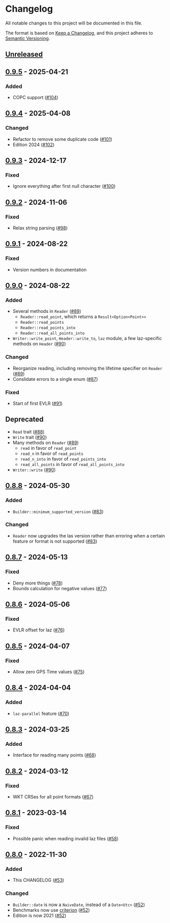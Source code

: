 # Changelog

All notable changes to this project will be documented in this file.

The format is based on [Keep a Changelog](https://keepachangelog.com/en/1.0.0/),
and this project adheres to [Semantic Versioning](https://semver.org/spec/v2.0.0.html).

## [Unreleased]

## [0.9.5] - 2025-04-21

### Added

- COPC support ([#104](https://github.com/gadomski/las-rs/pull/104))

## [0.9.4] - 2025-04-08

### Changed

- Refactor to remove some duplicate code ([#101](https://github.com/gadomski/las-rs/pull/101))
- Edition 2024 ([#102](https://github.com/gadomski/las-rs/pull/102))

## [0.9.3] - 2024-12-17

### Fixed

- Ignore everything after first null character ([#100](https://github.com/gadomski/las-rs/pull/100))

## [0.9.2] - 2024-11-06

### Fixed

- Relax string parsing ([#98](https://github.com/gadomski/las-rs/pull/98))

## [0.9.1] - 2024-08-22

### Fixed

- Version numbers in documentation

## [0.9.0] - 2024-08-22

### Added

- Several methods in `Reader` ([#89](https://github.com/gadomski/las-rs/pull/89))
  - `Reader::read_point`, which returns a `Result<Option<Point>>`
  - `Reader::read_points`
  - `Reader::read_points_into`
  - `Reader::read_all_points_into`
- `Writer::write_point`, `Header::write_to`, `laz` module, a few laz-specific methods on `Header` ([#90](https://github.com/gadomski/las-rs/pull/90))

### Changed

- Reorganize reading, including removing the lifetime specifier on `Reader` ([#89](https://github.com/gadomski/las-rs/pull/89))
- Conslidate errors to a single enum ([#87](https://github.com/gadomski/las-rs/pull/87))

### Fixed

- Start of first EVLR ([#91](https://github.com/gadomski/las-rs/pull/91))

## Deprecated

- `Read` trait ([#88](https://github.com/gadomski/las-rs/pull/88))
- `Write` trait ([#90](https://github.com/gadomski/las-rs/pull/90))
- Many methods on `Reader` ([#89](https://github.com/gadomski/las-rs/pull/89))
  - `read` in favor of `read_point`
  - `read_n` in favor of `read_points`
  - `read_n_into` in favor of `read_points_into`
  - `read_all_points` in favor of `read_all_points_into`
- `Writer::write` ([#90](https://github.com/gadomski/las-rs/pull/90))

## [0.8.8] - 2024-05-30

### Added

- `Builder::minimum_supported_version` ([#83](https://github.com/gadomski/las-rs/pull/83))

### Changed

- `Reader` now upgrades the las version rather than erroring when a certain feature or format is not supported ([#83](https://github.com/gadomski/las-rs/pull/83))

## [0.8.7] - 2024-05-13

### Fixed

- Deny more things ([#78](https://github.com/gadomski/las-rs/pull/78))
- Bounds calculation for negative values ([#77](https://github.com/gadomski/las-rs/pull/77))

## [0.8.6] - 2024-05-06

### Fixed

- EVLR offset for laz ([#76](https://github.com/gadomski/las-rs/pull/76))

## [0.8.5] - 2024-04-07

### Fixed

- Allow zero GPS Time values ([#75](https://github.com/gadomski/las-rs/pull/75))

## [0.8.4] - 2024-04-04

### Added

- `laz-parallel` feature ([#70](https://github.com/gadomski/las-rs/pull/70))

## [0.8.3] - 2024-03-25

### Added

- Interface for reading many points ([#68](https://github.com/gadomski/las-rs/pull/68))

## [0.8.2] - 2024-03-12

### Fixed

- WKT CRSes for all point formats ([#67](https://github.com/gadomski/las-rs/pull/67))

## [0.8.1] - 2023-03-14

### Fixed

- Possible panic when reading invalid laz files ([#58](https://github.com/gadomski/las-rs/pull/58))

## [0.8.0] - 2022-11-30

### Added

- This CHANGELOG ([#53](https://github.com/gadomski/las-rs/pull/53))

### Changed

- `Builder::date` is now a `NaiveDate`, instead of a `Date<Utc>` ([#52](https://github.com/gadomski/las-rs/pull/52))
- Benchmarks now use [criterion](https://github.com/bheisler/criterion.rs) ([#52](https://github.com/gadomski/las-rs/pull/52))
- Edition is now 2021 ([#52](https://github.com/gadomski/las-rs/pull/52))

[Unreleased]: https://github.com/gadomski/las-rs/compare/v0.9.6...HEAD
[0.9.5]: https://github.com/gadomski/las-rs/releases/compare/v0.9.4...v0.9.5
[0.9.4]: https://github.com/gadomski/las-rs/releases/compare/v0.9.3...v0.9.4
[0.9.3]: https://github.com/gadomski/las-rs/releases/compare/v0.9.2...v0.9.3
[0.9.2]: https://github.com/gadomski/las-rs/releases/compare/v0.9.1...v0.9.2
[0.9.1]: https://github.com/gadomski/las-rs/releases/compare/v0.9.0...v0.9.1
[0.9.0]: https://github.com/gadomski/las-rs/releases/compare/v0.8.8...v0.9.0
[0.8.8]: https://github.com/gadomski/las-rs/releases/compare/v0.8.7...v0.8.8
[0.8.7]: https://github.com/gadomski/las-rs/releases/compare/v0.8.6...v0.8.7
[0.8.6]: https://github.com/gadomski/las-rs/releases/compare/v0.8.5...v0.8.6
[0.8.5]: https://github.com/gadomski/las-rs/releases/compare/v0.8.4...v0.8.5
[0.8.4]: https://github.com/gadomski/las-rs/releases/compare/v0.8.3...v0.8.4
[0.8.3]: https://github.com/gadomski/las-rs/releases/compare/v0.8.2...v0.8.3
[0.8.2]: https://github.com/gadomski/las-rs/releases/compare/v0.8.1...v0.8.2
[0.8.1]: https://github.com/gadomski/las-rs/releases/compare/v0.8.0...v0.8.1
[0.8.0]: https://github.com/gadomski/las-rs/releases/compare/v0.7.8...v0.8.0

<!-- markdownlint-disable-file MD024 -->
